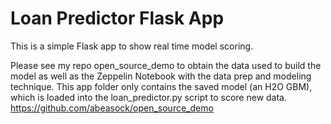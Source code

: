 # Loan Predictor Flask App

This is a simple Flask app to show real time model scoring.

Please see my repo open_source_demo to obtain the data used to build the model as well as the Zeppelin Notebook with the data prep and modeling technique. This app folder only contains the saved model (an H2O GBM), which is loaded into the loan_predictor.py script to score new data.
https://github.com/abeasock/open_source_demo
